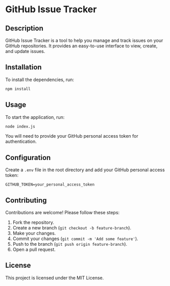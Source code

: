 # GitHub Issue Tracker

## Description
GitHub Issue Tracker is a tool to help you manage and track issues on your GitHub repositories. It provides an easy-to-use interface to view, create, and update issues.

## Installation
To install the dependencies, run:
```bash
npm install
```

## Usage
To start the application, run:
```bash
node index.js
```
You will need to provide your GitHub personal access token for authentication.

## Configuration
Create a `.env` file in the root directory and add your GitHub personal access token:
```
GITHUB_TOKEN=your_personal_access_token
```

## Contributing
Contributions are welcome! Please follow these steps:
1. Fork the repository.
2. Create a new branch (`git checkout -b feature-branch`).
3. Make your changes.
4. Commit your changes (`git commit -m 'Add some feature'`).
5. Push to the branch (`git push origin feature-branch`).
6. Open a pull request.

## License
This project is licensed under the MIT License.
